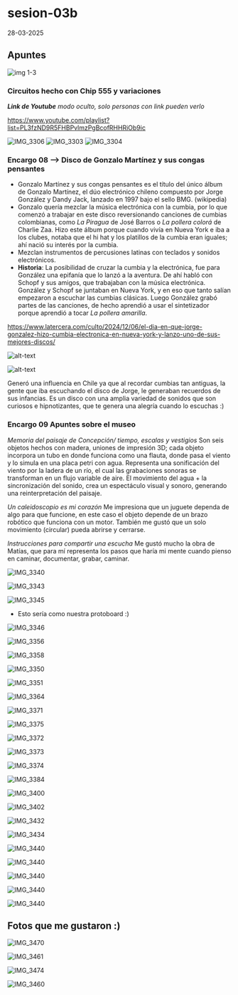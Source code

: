 # sesion-03b

28-03-2025

## Apuntes

![img 1-3](https://github.com/user-attachments/assets/1c086b83-81c5-4ff5-80bd-5a5bdbad1456)

### Circuitos hecho con Chip 555 y variaciones

***Link de Youtube*** *modo oculto, solo personas con link pueden verlo*

<https://www.youtube.com/playlist?list=PL3fzND9R5FHBPvlmzPgBcofRHHRiOb9ic>

![IMG_3306](https://github.com/user-attachments/assets/47e50ace-2ae1-44ec-8fd8-4a8a2ac461c1)
![IMG_3303](https://github.com/user-attachments/assets/71089036-7fd4-46fb-a4f9-718dc8b1043e)
![IMG_3304](https://github.com/user-attachments/assets/90f02657-46aa-4dd2-96e2-4c3f379af738)

### Encargo 08 --> Disco de Gonzalo Martínez y sus congas pensantes

* Gonzalo Martínez y sus congas pensantes es el título del único álbum de Gonzalo Martínez, el dúo electrónico chileno compuesto por Jorge González y Dandy Jack, lanzado en 1997 bajo el sello BMG. (wikipedia)
* Gonzalo quería mezclar la música electrónica con la cumbia, por lo que comenzó a trabajar en este disco reversionando canciones de cumbias colombianas, como *La Piragua* de José Barros o *La pollera colorá* de Charlie Zaa. Hizo este álbum porque cuando vivía en Nueva York e iba a los clubes, notaba que el hi hat y los platillos de la cumbia eran iguales; ahí nació su interés por la cumbia.
* Mezclan instrumentos de percusiones latinas con teclados y sonidos electrónicos.
* **Historia**: La posibilidad de cruzar la cumbia y la electrónica, fue para González una epifanía que lo lanzó a la aventura. De ahí habló con Schopf y sus amigos, que trabajaban con la música electrónica. González y Schopf se juntaban en Nueva York, y en eso que tanto salían empezaron a escuchar las cumbias clásicas. Luego González grabó partes de las canciones, de hecho aprendió a usar el sintetizador porque aprendió a tocar *La pollera amarilla*.

<https://www.latercera.com/culto/2024/12/06/el-dia-en-que-jorge-gonzalez-hizo-cumbia-electronica-en-nueva-york-y-lanzo-uno-de-sus-mejores-discos/>

![alt-text](https://github.com/user-attachments/assets/0b783060-a601-45f0-b4bc-fcd469fbc42d)

![alt-text](https://github.com/user-attachments/assets/14e41adb-d22f-4a52-8968-c1ef985abbaa)

Generó una influencia en Chile ya que al recordar cumbias tan antiguas, la gente que iba escuchando el disco de Jorge, le generaban recuerdos de sus infancias. Es un disco con una amplia variedad de sonidos que son curiosos e hipnotizantes, que te genera una alegría cuando lo escuchas :)

### Encargo 09 Apuntes sobre el museo

*Memoria del paisaje de Concepción/ tiempo, escalas y vestigios* Son seis objetos hechos con madera, uniones de impresión 3D; cada objeto incorpora un tubo en donde funciona como una flauta, donde pasa el viento y lo simula en una placa petri con agua. Representa una sonificación del viento por la ladera de un río, el cual las grabaciones sonoras se transforman en un flujo variable de aire. El movimiento del agua + la sincronización del sonido, crea un espectáculo visual y sonoro, generando una reinterpretación del paisaje.

*Un caleidoscopio es mi corazón* Me impresiona que un juguete dependa de algo para que funcione, en este caso el objeto depende de un brazo robótico que funciona con un motor. También me gustó que un solo movimiento (circular) pueda abrirse y cerrarse.

*Instrucciones para compartir una escucha* Me gustó mucho la obra de Matías, que para mí representa los pasos que haría mi mente cuando pienso en caminar, documentar, grabar, caminar.

![IMG_3340](https://github.com/user-attachments/assets/dc99f838-c4b0-4dc0-bf5b-9bcd609ff621)

![IMG_3343](https://github.com/user-attachments/assets/0b7da359-3f2f-4996-8345-eae929afb2e6)

![IMG_3345](https://github.com/user-attachments/assets/dce8b8ca-1c80-4793-940f-865b7eb26bba)

* Esto sería como nuestra protoboard :)

![IMG_3346](https://github.com/user-attachments/assets/2ce3d579-73e7-44db-a6d2-a0c4b27dae38)

![IMG_3356](https://github.com/user-attachments/assets/5b6f029b-927f-43fd-a879-57aa43559a72)

![IMG_3358](https://github.com/user-attachments/assets/556b741b-97a3-4f63-a763-cb359615532e)

![IMG_3350](https://github.com/user-attachments/assets/294e4215-54a7-468f-9f75-b3cebc50c1f7)

![IMG_3351](https://github.com/user-attachments/assets/890cddcd-942b-4a2a-9bc0-b6b2d03fa815)

![IMG_3364](https://github.com/user-attachments/assets/2530a638-eae1-45a7-a39b-5e74c0f95f18)

![IMG_3371](https://github.com/user-attachments/assets/6e827d7e-0448-45a9-a992-d3940769cf54)

![IMG_3375](https://github.com/user-attachments/assets/2680432d-8987-459a-93d1-e3a4f82858ac)

![IMG_3372](https://github.com/user-attachments/assets/8dbef159-1ce7-4d9f-9083-fd19fe4c6f64)

![IMG_3373](https://github.com/user-attachments/assets/ed305485-c11c-491f-bac0-17f8d693fd24)

![IMG_3374](https://github.com/user-attachments/assets/f347ad02-11d9-4e1b-ae14-8730c5a173af)

![IMG_3384](https://github.com/user-attachments/assets/1f874639-76a2-4c26-8b0a-fd2b86672b1f)

![IMG_3400](https://github.com/user-attachments/assets/9a58736f-a7d1-4636-84fc-fd715da2f299)

![IMG_3402](https://github.com/user-attachments/assets/b0c8563e-69b7-41cc-b2aa-7e611026bbd3)

![IMG_3432](https://github.com/user-attachments/assets/6083ce20-1cc5-4950-8106-6114ddc3a50b)

![IMG_3434](https://github.com/user-attachments/assets/d43e4576-9bd4-43f2-b94f-db33252a36f3)

![IMG_3440](https://github.com/user-attachments/assets/b2c65be6-cc2f-43ef-83ee-0a14c2bd8246)

![IMG_3440](https://github.com/user-attachments/assets/a2aaf43d-3470-408f-a8f7-2e2ace01ec9b)

![IMG_3440](https://github.com/user-attachments/assets/d90e5295-261a-45e5-8942-5bfb70513257)

![IMG_3440](https://github.com/user-attachments/assets/effa000c-3582-444d-a69f-8a1b444286bc)

![IMG_3440](https://github.com/user-attachments/assets/7c543369-3c7b-4773-855a-e95210600403)

## Fotos que me gustaron :)

![IMG_3470](https://github.com/user-attachments/assets/b3cdfed7-7079-4522-b182-8239c9b590d3)

![IMG_3461](https://github.com/user-attachments/assets/18f82e1e-93f1-477c-b255-05bfd23c95b6)

![IMG_3474](https://github.com/user-attachments/assets/e570d159-cae8-4ed8-8de3-2d78dee3fe20)

![IMG_3460](https://github.com/user-attachments/assets/14f99d14-c5e0-44e3-8ed7-50b8e1168bf2)

